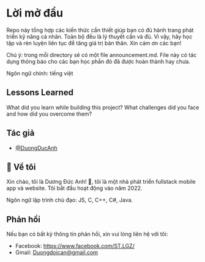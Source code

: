 # Lời mở đầu

Repo này tổng hợp các kiến thức cần thiết giúp bạn có đủ hành trang phát triển kỹ năng cá nhân. Toàn bộ đều là lý thuyết cần và đủ. Vì vậy, hãy học tập và rèn luyện liên tục để tăng giá trị bản thân. Xin cám ơn các bạn!

Chú ý: trong mỗi directory sẽ có một file announcement.md. File này có tác dụng thông báo cho các bạn học phần đó đã được hoàn thành hay chưa.

Ngôn ngữ chính: tiếng việt

## Lessons Learned

What did you learn while building this project? What challenges did you face and how did you overcome them?

## Tác giả

- [@DuongDucAnh](https://github.com/minh1507)

## 🚀 Về tôi

Xin chào, tôi là Dương Đức Anh! 👋, tôi là một nhà phát triển fullstack mobile app và website. Tôi bắt đầu hoạt động vào năm 2022.

Ngôn ngữ lập trình chủ đạo: JS, C, C++, C#, Java.

## Phản hồi

Nếu bạn có bất kỳ thông tin phản hồi, xin vui lòng liên hệ với tôi:
- Facebook: https://www.facebook.com/ST.LGZ/
- Gmail: Duongdoican@gmail.com
